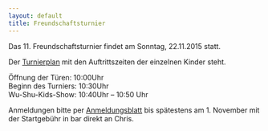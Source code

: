 ```yaml
---
layout: default
title: Freundschaftsturnier
---
```


Das 11. Freundschaftsturnier findet am Sonntag, 22.11.2015 statt.<br>

Der [Turnierplan](http://www.wu-shu.ch/images/Turnierplan_15.pdf) mit den Auftrittszeiten der einzelnen Kinder steht.

Öffnung der Türen:		10:00Uhr<br> 
Beginn des Turniers:	10:30Uhr<br>
Wu-Shu-Kids-Show:		10:40Uhr – 10:50 Uhr<br>

Anmeldungen bitte per [Anmeldungsblatt](http://www.wu-shu.ch/images/11_fst_15.pdf)  bis spätestens am 1. November mit der Startgebühr in bar direkt an Chris.<br>